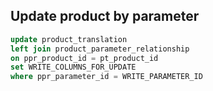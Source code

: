 ## Update product by parameter

```sql
update product_translation
left join product_parameter_relationship
on ppr_product_id = pt_product_id
set WRITE_COLUMNS_FOR_UPDATE
where ppr_parameter_id = WRITE_PARAMETER_ID
```